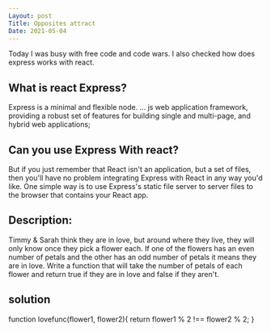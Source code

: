 ```yaml
---
Layout: post
Title: Opposites attract
Date: 2021-05-04
---
```


Today I was busy with free code and code wars. I also checked how does express works with react.

## What is react Express?

Express is a minimal and flexible node. ... js web application framework, providing a robust set of features for building single and multi-page, and hybrid web applications;

## Can you use Express With react?

But if you just remember that React isn't an application, but a set of files, then you'll have no problem integrating Express with React in any way you'd like. One simple way is to use Express's static file server to server files to the browser that contains your React app.

## Description:

Timmy & Sarah think they are in love, but around where they live, they will only know once they pick a flower each. If one of the flowers has an even number of petals and the other has an odd number of petals it means they are in love.
Write a function that will take the number of petals of each flower and return true if they are in love and false if they aren't.

## solution

function lovefunc(flower1, flower2){
return flower1 % 2 !== flower2 % 2;
}
